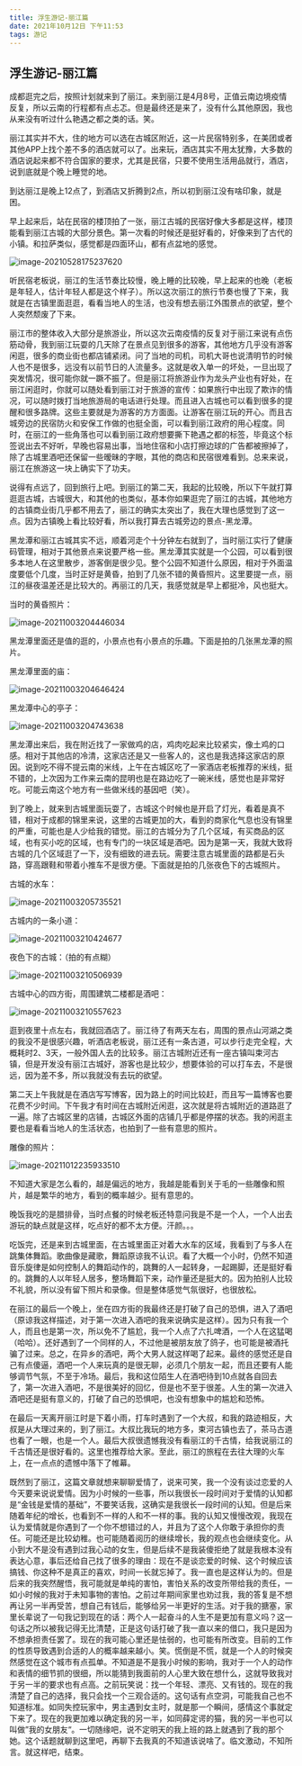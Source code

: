 ```yaml
---
title: 浮生游记-丽江篇
date: 2021年10月12日 下午11:53
tags: 游记
---
```


## 浮生游记-丽江篇

​	成都逛完之后，按照计划就来到了丽江。来到丽江是4月8号，正值云南边境疫情反复，所以云南的行程都有点忐忑。但是最终还是来了，没有什么其他原因，我也从来没有听过什么艳遇之都之类的话。笑。

​	丽江其实并不大，住的地方可以选在古城区附近，这一片民宿特别多，在美团或者其他APP上找个差不多的酒店就可以了。出来玩，酒店其实不用太犹豫，大多数的酒店说起来都不符合国家的要求，尤其是民宿，只要不使用生活用品就行，酒店，说到底就是个晚上睡觉的地。

​	到达丽江是晚上12点了，到酒店又折腾到2点，所以初到丽江没有啥印象，就是困。

​	早上起来后，站在民宿的楼顶拍了一张，丽江古城的民宿好像大多都是这样，楼顶能看到丽江古城的大部分景色。第一次看的时候还是挺好看的，好像来到了古代的小镇。和拉萨类似，感觉都是四面环山，都有点盆地的感觉。

![image-20210528175237620](https://1162210866.oss-cn-beijing.aliyuncs.com/uPic/image-20210528175237620.png)

​	听民宿老板说，丽江的生活节奏比较慢，晚上睡的比较晚，早上起来的也晚（老板是年轻人，估计年轻人都是这个样子）。所以这次丽江的旅行节奏也慢了下来，我就是在古镇里面逛逛，看看当地人的生活，也没有想去丽江外围景点的欲望，整个人突然颓废了下来。

​	丽江市的整体收入大部分是旅游业，所以这次云南疫情的反复对于丽江来说有点伤筋动骨，我到丽江玩耍的几天除了在景点见到很多的游客，其他地方几乎没有游客闲逛，很多的商业街也都店铺紧闭。问了当地的司机，司机大哥也说清明节的时候人也不是很多，远没有以前节日的人流量多。这就是收入单一的坏处，一旦出现了突发情况，很可能你就一蹶不振了。但是丽江将旅游业作为龙头产业也有好处，在丽江闲逛时，你就可以随处看到丽江对于旅游的宣传：如果旅行中出现了欺诈的情况，可以随时拨打当地旅游局的电话进行处理。而且进入古城也可以看到很多的提醒和很多路牌。这些主要就是为游客的方方面面。让游客在丽江玩的开心。而且古城旁边的民宿防火和安保工作做的也挺全面，可以看到丽江政府的用心程度。同时，在丽江的一些角落也可以看到丽江政府想要撕下艳遇之都的标签，毕竟这个标签说出去不好听，早晚也容易出事，当地住宿和小店打擦边球的广告都被擦掉了，除了古城里酒吧还保留一些暧昧的字眼，其他的商店和民宿很难看到。总来来说，丽江在旅游这一块上确实下了功夫。

​	说得有点远了，回到旅行上吧。到丽江的第二天，我起的比较晚，所以下午就打算逛逛古城，古城很大，和其他的也类似，基本你如果逛完了丽江的古城，其他地方的古镇商业街几乎都不用去了，丽江的确实太突出了，我在大理也感觉到了这一点。因为古镇晚上看比较好看，所以我打算去古城旁边的景点-黑龙潭。

​	黑龙潭和丽江古城其实不远，顺着河走个十分钟左右就到了，当时丽江实行了健康码管理，相对于其他景点来说要严格一些。黑龙潭其实就是一个公园，可以看到很多本地人在这里散步，游客倒是很少见。整个公园不知道什么原因，相对于外面温度要低个几度，当时正好是黄昏，拍到了几张不错的黄昏照片。这里要提一点，丽江的昼夜温差还是比较大的。再丽江的几天，我感觉就是早上都挺冷，风也挺大。

当时的黄昏照片：

![image-20211003204446034](https://1162210866.oss-cn-beijing.aliyuncs.com/uPic/image-20211003204446034.png)

​	黑龙潭里面还是值的逛的，小景点也有小景点的乐趣。下面是拍的几张黑龙潭的照片。

黑龙潭里面的庙：

![image-20211003204646424](https://1162210866.oss-cn-beijing.aliyuncs.com/uPic/image-20211003204646424.png)

黑龙潭中心的亭子：

![image-20211003204743638](https://1162210866.oss-cn-beijing.aliyuncs.com/uPic/image-20211003204743638.png)

​	黑龙潭出来后，我在附近找了一家做鸡的店，鸡肉吃起来比较紧实，像土鸡的口感。相对于其他店的冷清，这家店还是又一些客人的，这也是我选择这家店的原因。说到吃不得不提云南的米线，上午在古城区吃了一家酒店老板推荐的米线，挺不错的，上次因为工作来云南的昆明也是在路边吃了一碗米线，感觉也是非常好吃。可能云南这个地方有一些做米线的基因吧（笑）。

​	到了晚上，就来到古城里面玩耍了，古城这个时候也是开启了灯光，看着是真不错，相对于成都的锦里来说，这里的古城更加的大，看到的商家化气息也没有锦里的严重，可能也是人少给我的错觉。丽江的古城分为了几个区域，有买商品的区域，也有买小吃的区域，也有专门的一块区域是酒吧。因为是第一天，我就大致将古城的几个区域逛了一下，没有细致的进去玩。需要注意古城里面的路都是石头路，穿高跟鞋和带着小推车不是很方便。下面就是拍的几张夜色下的古城照片。

古城的水车：

![image-20211003205735521](https://1162210866.oss-cn-beijing.aliyuncs.com/uPic/image-20211003205735521.png)

古城内的一条小道：

![image-20211003210424677](https://1162210866.oss-cn-beijing.aliyuncs.com/uPic/image-20211003210424677.png)

夜色下的古城：（拍的有点糊）

![image-20211003210506939](https://1162210866.oss-cn-beijing.aliyuncs.com/uPic/image-20211003210506939.png)

古城中心的四方街，周围建筑二楼都是酒吧：

![image-20211003210557623](https://1162210866.oss-cn-beijing.aliyuncs.com/uPic/image-20211003210557623.png)

​	逛到夜里十点左右，我就回酒店了。丽江待了有两天左右，周围的景点山河湖之类的我没不是很感兴趣，听酒店老板说，丽江还有一条古道，可以步行走完全程，大概耗时2、3天，一般外国人去的比较多。丽江古城附近还有一座古镇叫束河古镇，但是开发没有丽江古城好，游客也是比较少，想要体验的可以打车去，不是很远，因为差不多，所以我就没有去玩的欲望。

​	第二天上午我就是在酒店写写博客，因为路上的时间比较赶，而且写一篇博客也要花费不少时间。下午我才有时间在古城附近闲逛，这次就是将古城附近的道路逛了一遍。除了古城区里的店铺，古城区外面的店铺几乎都是停摆的状态。我的闲逛主要也是看看当地人的生活状态，也拍到了一些有意思的照片。

雕像的照片：

![image-20211012235933510](https://1162210866.oss-cn-beijing.aliyuncs.com/uPic/image-20211012235933510.png)

​	不知道大家是怎么看的，越是偏远的地方，我越是能看到关于毛的一些雕像和照片，越是繁华的地方，看到的概率越少。挺有意思的。

​	晚饭我吃的是腊排骨，当时点餐的时候老板还特意问我是不是一个人，一个人出去游玩的缺点就是这样，吃点好的都不太方便。汗颜。。。

​	吃饭完，还是来到古城里面，在古城里面正对着大水车的区域，我看到了与多人在跳集体舞蹈。歌曲像是藏歌，舞蹈原谅我不认识。看了大概一个小时，仍然不知道音乐旋律是如何控制人的舞蹈动作的，跳舞的人一起转身，一起踢脚，还是挺好看的。跳舞的人以年轻人居多，整场舞蹈下来，动作量还是挺大的。因为拍别人比较不礼貌，所以没有留下照片和录像。但是整体感觉气氛很好，也很放松。

​	在丽江的最后一个晚上，坐在四方街的我最终还是打破了自己的恐惧，进入了酒吧（原谅我这样描述，对于第一次进入酒吧的我来说确实是这样）。因为只有我一个人，而且也是第一次，所以免不了尴尬，我一个人点了六扎啤酒，一个人在这猛喝（哈哈）。还好遇到了一个同样的人，不过他是被朋友放了鸽子，也可能是被酒托骗了过来。总之，在异乡的酒吧，两个大男人就这样喝了起来。最终的感觉还是自己有点傻逼，酒吧一个人来玩真的是很无聊，必须几个朋友一起，而且还要有人能够调节气氛，不至于冷场。最后，我和这位陌生人在酒吧待到10点就各自回去了，第一次进入酒吧，不是很美好的回忆，但是也不至于很差。人生的第一次进入酒吧还是挺有意义的，打破了自己的恐惧吧，也没有想象中的尴尬和恐怖。

​	在最后一天离开丽江时是下着小雨，打车时遇到了一个大叔，和我的路迹相反，大叔是从大理过来的，到了丽江。大叔比我玩的地方多，束河古镇也去了，茶马古道也看了一眼，也是一个人。最后大叔很遗憾我没有看丽江的千古情，给我说丽江的千古情还是很好看的。这里也推荐给大家。至此，丽江的旅程在去往大理的火车上，在一点点的遗憾中落下了帷幕。

​	既然到了丽江，这篇文章就想来聊聊爱情了，说来可笑，我一个没有谈过恋爱的人今天要来说说爱情。因为小时候的一些事，所以我很长一段时间对于爱情的认知都是“金钱是爱情的基础”，不要笑话我，这确实是我很长一段时间的认知。但是后来随着年纪的增长，也看到不一样的人和不一样的事。我的认知又慢慢改观，我现在认为爱情就是你遇到了一个你不想错过的人，并且为了这个人你敢于承担你的责任。可能还是比较幼稚。也可能随着阅历的继续增长，我的观点也会继续变化。从小到大不是没有遇到过我心动的女生，但是后续不是我装傻拒绝了就是我根本没有表达心意，事后还给自己找了很多的理由：现在不是谈恋爱的时候、这个时候应该搞钱、你这种不是真正的喜欢，时间一长就忘掉了。我一直也是这样认为的。但是后来的我突然醒悟，我可能就是单纯的害怕，害怕关系的改变所带给我的责任，一如小时候的我对于未知事物的害怕。之前过年期间家里也劝过我，我的答复是不想再让另一半再受苦，想自己有钱后，能够给另一半更好的生活。对于我的搪塞，家里长辈说了一句我记到现在的话：两个人一起奋斗的人生不是更加有意义吗？这一句话之所以被我记得无比清楚，正是这句话打破了我一直以来的借口，我只是因为不想承担责任罢了。现在的我可能心里还是怯弱的，也可能有所改变。目前的工作的性质导致遇到合适的人的概率越来越小。笑。慌倒是不慌，就是一个人的时候突然感觉在这个城市有点孤单。不知道是不是我小时候的影响，我对于一个人的动作和表情的细节抓的很细，所以能猜到我面前的人心里大致在想什么，这就导致我对于另一半的要求也有点高。之前玩笑说：找一个年轻、漂亮、又有钱的。现在的我清楚了自己的选择，我只会找一个三观合适的。这句话有点空洞，可能我自己也不知道标准。如同失控玩家中，男主遇到女主时，就是那一个瞬间，感情这个事就定下来了。现在的我更加难以确定我的另一半，如同薛定谔的猫，我的另一半也可以叫做”我的女朋友“。一切随缘吧，说不定明天的我上班的路上就遇到了我的那个她。这个话题就聊到这里吧，再聊下去我真的不知道该说啥了。临文激动，不知所言。
​	就这样吧，结束。